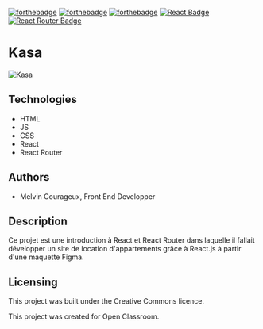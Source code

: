 [![forthebadge](https://forthebadge.com/images/badges/uses-css.svg)](https://forthebadge.com)   [![forthebadge](https://forthebadge.com/images/badges/uses-html.svg)](https://forthebadge.com)  [![forthebadge](https://forthebadge.com/images/badges/made-with-javascript.svg)](https://forthebadge.com) [![React Badge](https://img.shields.io/badge/React-20232A?style=for-the-badge&logo=react&logoColor=61DAFB)](https://dev.to/envoy_/150-badges-for-github-pnk)      [![React Router Badge](https://img.shields.io/badge/React_Router-CA4245?style=for-the-badge&logo=react-router&logoColor=white)](https://dev.to/envoy_/150-badges-for-github-pnk)

# Kasa

![Kasa](https://user.oc-static.com/upload/2022/06/24/16560899769906_FR_811_P8_Banner-Kasa%20%281%29.png)

## Technologies
- HTML
- JS
- CSS 
- React
- React Router

## Authors

- Melvin Courageux, Front End Developper

## Description

Ce projet est une introduction à React et React Router dans laquelle il fallait développer un site de location d'appartements grâce à React.js à partir d'une maquette Figma.

## Licensing

This project was built under the Creative Commons licence.

This project was created for Open Classroom.